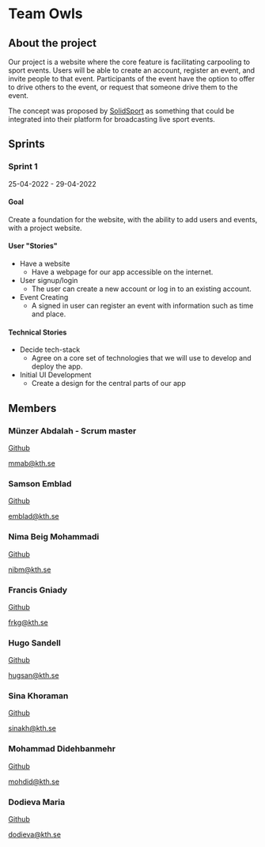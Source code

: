 # Team Owls

## About the project

Our project is a website where the core feature is facilitating carpooling to sport events. Users will be able to create an account, register an event, and invite people to that event. Participants of the event have the option to offer to drive others to the event, or request that someone drive them to the event.  

The concept was proposed by [SolidSport](https://solidsport.com/) as something that could be integrated into their platform for broadcasting live sport events.

## Sprints

### Sprint 1

25-04-2022 - 29-04-2022

#### Goal  
Create a foundation for the website, with the ability to add users and events, with a project website.

#### User "Stories"

-   Have a website
    -   Have a webpage for our app accessible on the internet.
-   User signup/login
    -   The user can create a new account or log in to an existing account.
-   Event Creating
    -   A signed in user can register an event with information such as time and place.

#### Technical Stories

-   Decide tech-stack
    -   Agree on a core set of technologies that we will use to develop and deploy the app. 
-   Initial UI Development
    -   Create a design for the central parts of our app 

## Members

### Münzer Abdalah - Scrum master

[Github](https://github.com/munzer1993)

[mmab@kth.se](mailto:mmab@kth.se)

### Samson Emblad

[Github](https://github.com/samsonsin)

[emblad@kth.se](mailto:emblad@kth.se)

### Nima Beig Mohammadi

[Github](https://github.com/nibim)

[nibm@kth.se](mailto:nibm@kth.se)

### Francis Gniady

[Github](https://github.com/volcanocookies)

[frkg@kth.se](mailto:frkg@kth.se)

### Hugo Sandell

[Github](https://github.com/HugoSandell)

[hugsan@kth.se](mailto:hugsan@kth.se)

### Sina Khoraman

[Github](https://github.com/SKFrozenCloud)

[sinakh@kth.se](mailto:sinakh@kth.se)

### Mohammad Didehbanmehr

[Github](https://github.com/mdidehbanmehr)

[mohdid@kth.se](mailto:mohdid@kth.se)

### Dodieva Maria

[Github](https://github.com/Magma980)

[dodieva@kth.se](mailto:dodieva@kth.se)
